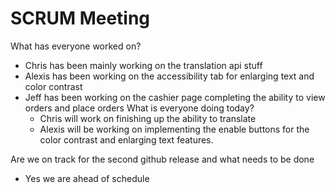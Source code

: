 # SCRUM Meeting

What has everyone worked on?
- Chris has been mainly working on the translation api stuff
- Alexis has been working on the accessibility tab for enlarging text and color contrast
- Jeff has been working on the cashier page completing the ability to view orders and place orders
What is everyone doing today?
    - Chris will work on finishing up the ability to translate
    - Alexis will be working on implementing the enable buttons for the color contrast and enlarging text features. 

Are we on track for the second github release and what needs to be done
- Yes we are ahead of schedule